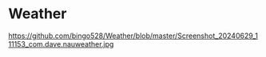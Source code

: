 # Weather
https://github.com/bingo528/Weather/blob/master/Screenshot_20240629_111153_com.dave.nauweather.jpg